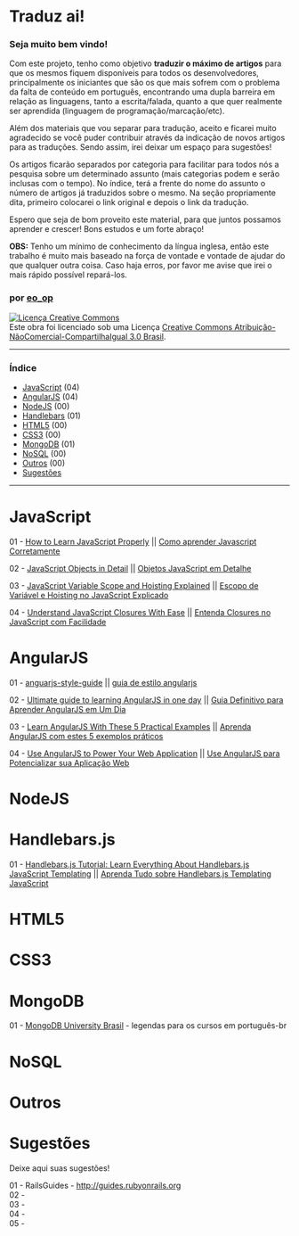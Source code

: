 # Traduz ai!

### Seja muito bem vindo!
Com este projeto, tenho como objetivo **traduzir o máximo de artigos** para que os mesmos fiquem disponíveis para todos os desenvolvedores, principalmente os iniciantes que são os que mais sofrem com o problema da falta de conteúdo em português, encontrando uma dupla barreira em relação as linguagens, tanto a escrita/falada, quanto a que quer realmente ser aprendida (linguagem de programação/marcação/etc).

Além dos materiais que vou separar para tradução, aceito e ficarei muito agradecido se você puder contribuir através da indicação de novos artigos para as traduções. Sendo assim, irei deixar um espaço para sugestões!

Os artigos ficarão separados por categoria para facilitar para todos nós a pesquisa sobre um determinado assunto (mais categorias podem e serão inclusas com o tempo). No índice, terá a frente do nome do assunto o número de artigos já traduzidos sobre o mesmo. Na seção propriamente dita, primeiro colocarei o link original e depois o link da tradução.

Espero que seja de bom proveito este material, para que juntos possamos aprender e crescer! Bons estudos e um forte abraço!

**OBS:** Tenho um mínimo de conhecimento da língua inglesa, então este trabalho é muito mais baseado na força de vontade e vontade de ajudar do que qualquer outra coisa. Caso haja erros, por favor me avise que irei o mais rápido possível repará-los. 

### por [eo_op](https://github.com/eoop/eo_op)

<a rel="license" href="http://creativecommons.org/licenses/by-nc-sa/3.0/br/deed.pt_BR"><img alt="Licença Creative Commons" style="border-width:0" src="http://i.creativecommons.org/l/by-nc-sa/3.0/br/88x31.png" /></a><br />Este obra foi licenciado sob uma Licença <a rel="license" href="http://creativecommons.org/licenses/by-nc-sa/3.0/br/deed.pt_BR">Creative Commons Atribuição-NãoComercial-CompartilhaIgual 3.0 Brasil</a>.


---

### Índice

* [JavaScript](#javascript) (04)
* [AngularJS](#angularjs) (04)
* [NodeJS](#node.js) (00)
* [Handlebars](#handlebarsjs) (01)
* [HTML5](#html5) (00)
* [CSS3](#css3) (00)
* [MongoDB](#mongodb) (01)
* [NoSQL](#nosql) (00)
* [Outros](#outros) (00)
* [Sugestões](#sugestões) 

---

# JavaScript

01 - [How to Learn JavaScript Properly](http://javascriptissexy.com/how-to-learn-javascript-properly/) || [Como aprender Javascript Corretamente](https://github.com/eoop/traduz-ai/blob/master/javascript/001-como-aprender-js-corretamente.md#como-aprender-javascript-corretamente--javascriptis-sexy)

02 - [JavaScript Objects in Detail](http://javascriptissexy.com/javascript-objects-in-detail/) || [Objetos JavaScript em Detalhe](https://github.com/eoop/traduz-ai/blob/master/javascript/002-objetos-js-em-detalhe.md#objetos-javascript-em-detalhe)

03 - [JavaScript Variable Scope and Hoisting Explained](http://javascriptissexy.com/javascript-variable-scope-and-hoisting-explained/) || [Escopo de Variável e Hoisting no JavaScript Explicado](https://github.com/eoop/traduz-ai/blob/master/javascript/003-escopo-de-variavel-js-e-hoisting-explicado.md#escopo-de-vari%C3%A1vel-javascript-e-hoisting-explicado)

04 - [Understand JavaScript Closures With Ease](http://javascriptissexy.com/understand-javascript-closures-with-ease/) || [Entenda Closures no JavaScript com Facilidade](https://github.com/eoop/traduz-ai/blob/master/javascript/004-entenda-closures-no-javaScript-com-facilidade.md#entenda-closures-no-javascript-com-facilidade)

# AngularJS

01 - [anguarjs-style-guide](https://github.com/mgechev/angularjs-style-guide) || [guia de estilo angularjs](https://github.com/eoop/traduz-ai/blob/master/angularjs/001-guia-definitivo-para-aprender-angularjs.md#guia-definitivo-para-aprender-angularjs-em-um-dia)

02 - [Ultimate guide to learning AngularJS in one day](http://toddmotto.com/ultimate-guide-to-learning-angular-js-in-one-day/) || [Guia Definitivo para Aprender AngularJS em Um Dia](http://javascriptbrasil.com/2013/10/18/guia-definitivo-para-aprender-angularjs-em-um-dia/) 

03 - [Learn AngularJS With These 5 Practical Examples](http://tutorialzine.com/2013/08/learn-angularjs-5-examples/) || [Aprenda AngularJS com estes 5 exemplos práticos](https://github.com/eoop/traduz-ai/blob/master/angularjs/002-aprenda-angularjs-com-5-exemplos.md#aprenda-angularjs-com-estes-5-exemplos-pr%C3%A1ticos)

04 - [Use AngularJS to Power Your Web Application](http://www.yearofmoo.com/2012/08/use-angularjs-to-power-your-web-application.html) || [Use AngularJS para Potencializar sua Aplicação Web](https://github.com/eoop/traduz-ai/blob/master/angularjs/003-use-angularjs-para-potencializar-sua-webapp.md#use-angularjs-para-potencializar-suas-aplica%C3%A7%C3%B5es-web)

# NodeJS

# Handlebars.js
01 - [Handlebars.js Tutorial: Learn Everything About Handlebars.js JavaScript Templating](http://javascriptissexy.com/handlebars-js-tutorial-learn-everything-about-handlebars-js-javascript-templating/#Handlebarsjs_with_Backbonejs_jQuery_Emberjs_and_Meteorjs) || [Aprenda Tudo sobre Handlebars.js Templating JavaScript](https://github.com/eoop/traduz-ai/blob/master/handlebars/001-aprenda-tudo-sobre-handlebars.md#aprenda-tudo-sobre-handlebarsjs-templating-javascript)

# HTML5

# CSS3

# MongoDB

01 - [MongoDB University Brasil](https://github.com/eoop/mongodb-university-brasil) - legendas para os cursos em português-br

# NoSQL

# Outros

# Sugestões
Deixe aqui suas sugestões! 

01 - RailsGuides - http://guides.rubyonrails.org <br>
02 - <br>
03 - <br>
04 - <br>
05 - <br>
